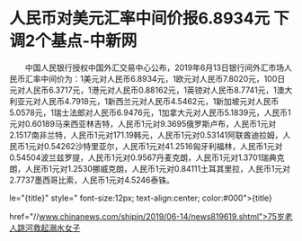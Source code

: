 # 人民币对美元汇率中间价报6.8934元 下调2个基点-中新网

　　中国人民银行授权中国外汇交易中心公布，2019年6月13日银行间外汇市场人民币汇率中间价为：1美元对人民币6.8934元，1欧元对人民币7.8020元，100日元对人民币6.3717元，1港元对人民币0.88162元，1英镑对人民币8.7741元，1澳大利亚元对人民币4.7918元，1新西兰元对人民币4.5462元，1新加坡元对人民币5.0578元，1瑞士法郎对人民币6.9476元，1加拿大元对人民币5.1839元，人民币1元对0.60189马来西亚林吉特，人民币1元对9.3695俄罗斯卢布，人民币1元对2.1517南非兰特，人民币1元对171.19韩元，人民币1元对0.53141阿联酋迪拉姆，人民币1元对0.54262沙特里亚尔，人民币1元对41.2516匈牙利福林，人民币1元对0.54504波兰兹罗提，人民币1元对0.9567丹麦克朗，人民币1元对1.3701瑞典克朗，人民币1元对1.2530挪威克朗，人民币1元对0.84111土耳其里拉，人民币1元对2.7737墨西哥比索，人民币1元对4.5246泰铢。

le="{title}" style=" font-size:12px; text-align:center; color:#000">{title}

href="//www.chinanews.com/shipin/2019/06-14/news819619.shtml">75岁老人跳河救起溺水女子

